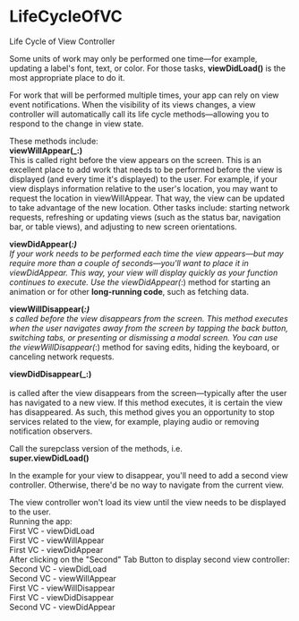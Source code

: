 # LifeCycleOfVC
Life Cycle of View Controller

Some units of work may only be performed one time—for example, updating a label's font, text, or color. For those tasks, <b>viewDidLoad()</b> is the most appropriate place to do it.

For work that will be performed multiple times, your app can rely on view event notifications. When the visibility of its views changes, a view controller will automatically call its life cycle methods—allowing you to respond to the change in view state.

These methods include:<br>
<b>viewWillAppear(_:)</b><br>
This is called right before the view appears on the screen. This is an excellent place to add work that needs to be performed before the view is displayed (and every time it's displayed) to the user. For example, if your view displays information relative to the user's location, you may want to request the location in viewWillAppear. That way, the view can be updated to take advantage of the new location. Other tasks include: starting network requests, refreshing or updating views (such as the status bar, navigation bar, or table views), and adjusting to new screen orientations.
<br>


<b>viewDidAppear(_:)</b><br>
If your work needs to be performed each time the view appears—but may require more than a couple of seconds—you'll want to place it in viewDidAppear. This way, your view will display quickly as your function continues to execute.
Use the viewDidAppear(_:) method for starting an animation or for other <b>long-running code</b>, such as fetching data.
<br>

<b>viewWillDisappear(_:)</b><br>
s called before the view disappears from the screen. This method executes when the user navigates away from the screen by tapping the back button, switching tabs, or presenting or dismissing a modal screen. You can use the viewWillDisappear(_:) method for saving edits, hiding the keyboard, or canceling network requests.
<br>

<b>viewDidDisappear(_:)</b><br><br>
is called after the view disappears from the screen—typically after the user has navigated to a new view. If this method executes, it is certain the view has disappeared. As such, this method gives you an opportunity to stop services related to the view, for example, playing audio or removing notification observers.
<br>

Call the surepclass version of the methods, i.e.<br>
<b>super.viewDidLoad()</b><br>

In the example for your view to disappear, you'll need to add a second view controller. Otherwise, there'd be no way to navigate from the current view.<br>

The view controller won't load its view until the view needs to be displayed to the user.<br>
Running the app:<br>
First VC - viewDidLoad<br>
First VC - viewWillAppear<br>
First VC - viewDidAppear<br>
After clicking on the "Second" Tab Button to display second view controller:<br>
Second VC - viewDidLoad<br>
Second VC - viewWillAppear<br>
First VC - viewWillDisappear<br>
First VC - viewDidDisappear<br>
Second VC - viewDidAppear<br>




